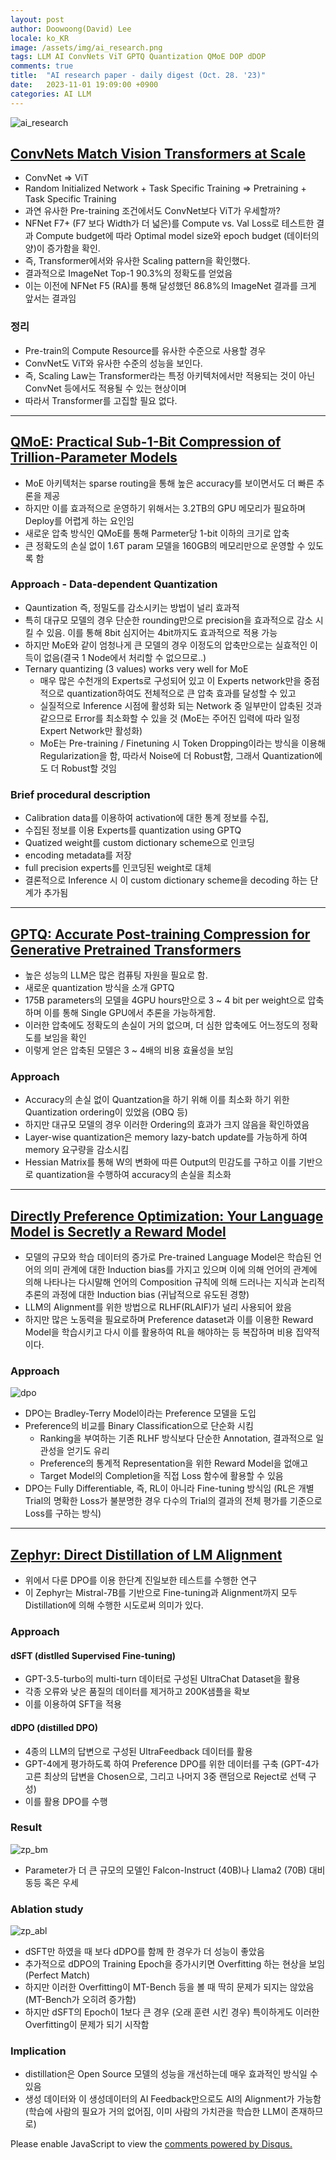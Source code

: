 ```yaml
---
layout: post
author: Doowoong(David) Lee
locale: ko_KR
image: /assets/img/ai_research.png
tags: LLM AI ConvNets ViT GPTQ Quantization QMoE DOP dDOP
comments: true
title:  "AI research paper - daily digest (Oct. 28. '23)"
date:   2023-11-01 19:09:00 +0900
categories: AI LLM
---
```


![ai_research](/assets/img/ai_research.png)

## [ConvNets Match Vision Transformers at Scale](https://arxiv.org/pdf/2310.16764.pdf)

- ConvNet => ViT
- Random Initialized Network + Task Specific Training => Pretraining + Task Specific Training
- 과연 유사한 Pre-training 조건에서도 ConvNet보다 ViT가 우세할까?
- NFNet F7+ (F7 보다 Width가 더 넓은)를 Compute vs. Val Loss로 테스트한 결과 Compute budget에 따라 Optimal model size와 epoch budget (데이터의 양)이 증가함을 확인.
- 즉, Transformer에서와 유사한 Scaling pattern을 확인했다.
- 결과적으로 ImageNet Top-1 90.3%의 정확도를 얻었음
- 이는 이전에 NFNet F5 (RA)를 통해 달성했던 86.8%의 ImageNet 결과를 크게 앞서는 결과임

### 정리

- Pre-train의 Compute Resource를 유사한 수준으로 사용할 경우
- ConvNet도 ViT와 유사한 수준의 성능을 보인다.
- 즉, Scaling Law는 Transformer라는 특정 아키텍처에서만 적용되는 것이 아닌 ConvNet 등에서도 적용될 수 있는 현상이며
- 따라서 Transformer를 고집할 필요 없다.

---

## [QMoE: Practical Sub-1-Bit Compression of Trillion-Parameter Models](https://huggingface.co/papers/2310.16795)

- MoE 아키텍처는 sparse routing을 통해 높은 accuracy를 보이면서도 더 빠른 추론을 제공
- 하지만 이를 효과적으로 운영하기 위해서는 3.2TB의 GPU 메모리가 필요하며 Deploy를 어렵게 하는 요인임
- 새로운 압축 방식인 QMoE를 통해 Parmeter당 1-bit 이하의 크기로 압축
- 큰 정확도의 손실 없이 1.6T param 모델을 160GB의 메모리만으로 운영할 수 있도록 함

### Approach - Data-dependent Quantization

- Qauntization 즉, 정밀도를 감소시키는 방법이 널리 효과적
- 특히 대규모 모델의 경우 단순한 rounding만으로 precision을 효과적으로 감소 시킬 수 있음. 이를 통해 8bit 심지어는 4bit까지도 효과적으로 적용 가능
- 하지만 MoE와 같이 엄청나게 큰 모델의 경우 이정도의 압축만으로는 실효적인 이득이 없음(결국 1 Node에서 처리할 수 없으므로..)
- Ternary quantizing (3 values) works very well for MoE
  - 매우 많은 수천개의 Experts로 구성되어 있고 이 Experts network만을 중점적으로 quantization하여도 전체적으로 큰 압축 효과를 달성할 수 있고
  - 실질적으로 Inference 시점에 활성화 되는 Network 중 일부만이 압축된 것과 같으므로 Error를 최소화할 수 있을 것 (MoE는 주어진 입력에 따라 일정 Expert Network만 활성화)
  - MoE는 Pre-training / Finetuning 시 Token Dropping이라는 방식을 이용해 Regularization을 함, 따라서 Noise에 더 Robust함, 그래서 Quantization에도 더 Robust할 것임

### Brief procedural description 

- Calibration data를 이용하여 activation에 대한 통계 정보를 수집, 
- 수집된 정보를 이용 Experts를 quantization using GPTQ
- Quatized weight를 custom dictionary scheme으로 인코딩
- encoding metadata를 저장
- full precision experts를 인코딩된 weight로 대체
- 결론적으로 Inference 시 이 custom dictionary scheme을 decoding 하는 단계가 추가됨

---

## [GPTQ: Accurate Post-training Compression for Generative Pretrained Transformers](https://github.com/IST-DASLab/gptq)

- 높은 성능의 LLM은 많은 컴퓨팅 자원을 필요로 함.
- 새로운 quantization 방식을 소개 GPTQ
- 175B parameters의 모델을 4GPU hours만으로 3 ~ 4 bit per weight으로 압축하며 이를 통해 Single GPU에서 추론을 가능하게함.
- 이러한 압축에도 정확도의 손실이 거의 없으며, 더 심한 압축에도 어느정도의 정확도를 보임을 확인
- 이렇게 얻은 압축된 모델은 3 ~ 4배의 비용 효율성을 보임

### Approach

- Accuracy의 손실 없이 Quantzation을 하기 위해 이를 최소화 하기 위한 Quantization ordering이 있었음 (OBQ 등)
- 하지만 대규모 모델의 경우 이러한 Ordering의 효과가 크지 않음을 확인하였음
- Layer-wise quantization은 memory lazy-batch update를 가능하게 하여 memory 요구량을 감소시킴
- Hessian Matrix를 통해 W의 변화에 따른 Output의 민감도를 구하고 이를 기반으로 quantization을 수행하여 accuracy의 손실을 최소화

---

## [Directly Preference Optimization: Your Language Model is Secretly a Reward Model](https://arxiv.org/abs/2305.18290)

- 모델의 규모와 학습 데이터의 증가로 Pre-trained Language Model은 학습된 언어의 의미 관계에 대한 Induction bias를 가지고 있으며 이에 의해 언어의 관계에 의해 나타나는 다시말해 언어의 Composition 규칙에 의해 드러나는 지식과 논리적 추론의 과정에 대한 Induction bias (귀납적으로 유도된 경향)
- LLM의 Alignment를 위한 방법으로 RLHF(RLAIF)가 널리 사용되어 왔음
- 하지만 많은 노동력을 필요로하며 Preference dataset과 이를 이용한 Reward Model을 학습시키고 다시 이를 활용하여 RL을 해야하는 등 복잡하며 비용 집약적이다.

### Approach

![dpo](/assets/img/dpo.png)

- DPO는 Bradley-Terry Model이라는 Preference 모델을 도입
- Preference의 비교를 Binary Classification으로 단순화 시킴
  - Ranking을 부여하는 기존 RLHF 방식보다 단순한 Annotation, 결과적으로 일관성을 얻기도 유리
  - Preference의 통계적 Representation을 위한 Reward Model을 없애고
  - Target Model의 Completion을 직접 Loss 함수에 활용할 수 있음
- DPO는 Fully Differentiable, 즉, RL이 아니라 Fine-tuning 방식임 (RL은 개별 Trial의 명확한 Loss가 불분명한 경우 다수의 Trial의 결과의 전체 평가를 기준으로 Loss를 구하는 방식)

---

## [Zephyr: Direct Distillation of LM Alignment](https://huggingface.co/papers/2310.16944)

- 위에서 다룬 DPO를 이용 한단계 진일보한 테스트를 수행한 연구
- 이 Zephyr는 Mistral-7B를 기반으로 Fine-tuning과 Alignment까지 모두 Distillation에 의해 수행한 시도로써 의미가 있다.

### Approach

#### dSFT (distlled Supervised Fine-tuning)

- GPT-3.5-turbo의 multi-turn 데이터로 구성된 UltraChat Dataset을 활용
- 각종 오류와 낮은 품질의 데이터를 제거하고 200K샘플을 확보
- 이를 이용하여 SFT을 적용

#### dDPO (distilled DPO)

- 4종의 LLM의 답변으로 구성된 UltraFeedback 데이터를 활용
- GPT-4에게 평가하도록 하여 Preference DPO를 위한 데이터를 구축 (GPT-4가 고른 최상의 답변을 Chosen으로, 그리고 나머지 3중 랜덤으로 Reject로 선택 구성)
- 이를 활용 DPO를 수행

### Result

![zp_bm](/assets/img/zephyr_1.png)

- Parameter가 더 큰 규모의 모델인 Falcon-Instruct (40B)나 Llama2 (70B) 대비 동등 혹은 우세


### Ablation study

![zp_abl](/assets/img/zp_ablation.png)

- dSFT만 하였을 때 보다 dDPO를 함께 한 경우가 더 성능이 좋았음
- 추가적으로 dDPO의 Training Epoch을 증가시키면 Overfitting 하는 현상을 보임 (Perfect Match)
- 하지만 이러한 Overfitting이 MT-Bench 등을 볼 때 딱히 문제가 되지는 않았음 (MT-Bench가 오히려 증가함)
- 하지만 dSFT의 Epoch이 1보다 큰 경우 (오래 훈련 시킨 경우) 특이하게도 이러한 Overfitting이 문제가 되기 시작함

### Implication

- distillation은 Open Source 모델의 성능을 개선하는데 매우 효과적인 방식일 수 있음
- 생성 데이터와 이 생성데이터의 AI Feedback만으로도 AI의 Alignment가 가능함 (학습에 사람의 필요가 거의 없어짐, 이미 사람의 가치관을 학습한 LLM이 존재하므로)



<div id="disqus_thread"></div>
<script>
    /**
    *  RECOMMENDED CONFIGURATION VARIABLES: EDIT AND UNCOMMENT THE SECTION BELOW TO INSERT DYNAMIC VALUES FROM YOUR PLATFORM OR CMS.
    *  LEARN WHY DEFINING THESE VARIABLES IS IMPORTANT: https://disqus.com/admin/universalcode/#configuration-variables    */
    var disqus_config = function () {
    this.page.url = "https://fritzprix.github.io/ai/llm/2023/11/01/AI-research-of-week.html";  // Replace PAGE_URL with your page's canonical URL variable
    this.page.identifier = PAGE_IDENTIFIER; // Replace PAGE_IDENTIFIER with your page's unique identifier variable
    };
    (function() {
        var d = document, s = d.createElement('script');
        s.src = 'https://fritzprix.disqus.com/embed.js';
        s.setAttribute('data-timestamp', +new Date());
        (d.head || d.body).appendChild(s);
    })();
</script>
<noscript>Please enable JavaScript to view the <a href="https://disqus.com/?ref_noscript">comments powered by Disqus.</a></noscript>
